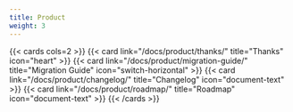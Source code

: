 ```yaml
---
title: Product
weight: 3
---
```


{{< cards cols=2 >}}
  {{< card link="/docs/product/thanks/" title="Thanks" icon="heart" >}}
  {{< card link="/docs/product/migration-guide/" title="Migration Guide" icon="switch-horizontal" >}}
  {{< card link="/docs/product/changelog/" title="Changelog" icon="document-text" >}}
  {{< card link="/docs/product/roadmap/" title="Roadmap" icon="document-text" >}}
{{< /cards >}}
